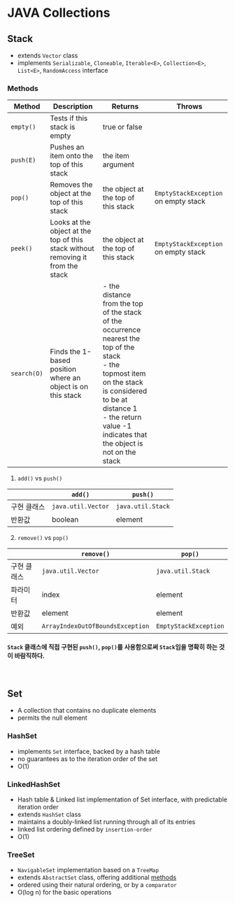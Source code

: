 # JAVA Collections

## Stack

- extends `Vector` class
- implements `Serializable`, `Cloneable`, `Iterable<E>`, `Collection<E>`, `List<E>`, `RandomAccess` interface

### Methods

|Method|Description|Returns|Throws|
|--|--|--|--|
|`empty()`|Tests if this stack is empty|true or false||
|`push(E)`|Pushes an item onto the top of this stack|the item argument||
|`pop()`|Removes the object at the top of this stack|the object at the top of this stack|`EmptyStackException` on empty stack|
|`peek()`|Looks at the object at the top of this stack without removing it from the stack|the object at the top of this stack|`EmptyStackException` on empty stack|
|`search(O)`|Finds the 1-based position where an object is on this stack|- the distance from the top of the stack of the occurrence nearest the top of the stack<br>- the topmost item on the stack is considered to be at distance 1<br>- the return value -1 indicates that the object is not on the stack||

1. `add()` vs `push()`

||`add()`|`push()`|
|--|--|--|
|구현 클래스|`java.util.Vector`|`java.util.Stack`|
|반환값|boolean|element|

2. `remove()` vs `pop()`

||`remove()`|`pop()`|
|--|--|--|
|구현 클래스|`java.util.Vector`|`java.util.Stack`|
|파라미터|index|element|
|반환값|element|element|
|예외|`ArrayIndexOutOfBoundsException`|`EmptyStackException`|

#### `Stack` 클래스에 직접 구현된 `push()`, `pop()`를 사용함으로써 `Stack`임을 명확히 하는 것이 바람직하다.

<br>

## Set

- A collection that contains no duplicate elements
- permits the null element

### HashSet

- implements `Set` interface, backed by a hash table
- no guarantees as to the iteration order of the set
- O(1)

### LinkedHashSet

- Hash table & Linked list implementation of Set interface, with predictable iteration order
- extends `HashSet` class
- maintains a doubly-linked list running through all of its entries
- linked list ordering defined by `insertion-order`
- O(1)

### TreeSet

- `NavigableSet` implementation based on a `TreeMap`
- extends `AbstractSet` class, offering additional [methods](https://docs.oracle.com/javase/7/docs/api/java/util/TreeSet.html)
- ordered using their natural ordering, or by a `comparator`
- O(log n) for the basic operations
